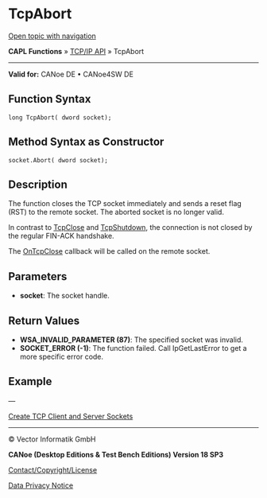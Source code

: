 # TcpAbort

[Open topic with navigation](../../../../../CANoeDEFamily.htm#Topics/CAPLFunctions/TCPIPAPI/Functions/CAPLfunctionTCPAbort.md)

**CAPL Functions** » [TCP/IP API](../CAPLfunctionsTCPIPOverview.md) » TcpAbort

---

**Valid for:** CANoe DE • CANoe4SW DE

## Function Syntax

```plaintext
long TcpAbort( dword socket);
```

## Method Syntax as Constructor

```plaintext
socket.Abort( dword socket);
```

## Description

The function closes the TCP socket immediately and sends a reset flag (RST) to the remote socket. The aborted socket is no longer valid.

In contrast to [TcpClose](CAPLfunctionTCPClose.md) and [TcpShutdown](CAPLfunctionTCPShutdown.md), the connection is not closed by the regular FIN-ACK handshake.

The [OnTcpClose](../EventProcedures/CAPLfunctionTCPIPOnTcpClose.md) callback will be called on the remote socket.

## Parameters

- **socket**: The socket handle.

## Return Values

- **WSA_INVALID_PARAMETER (87)**: The specified socket was invalid.
- **SOCKET_ERROR (-1)**: The function failed. Call IpGetLastError to get a more specific error code.

## Example

—

[Create TCP Client and Server Sockets](../../../Shared/CAPL/TCPIPAPI/TCPIPAPI.md)

---

© Vector Informatik GmbH

**CANoe (Desktop Editions & Test Bench Editions) Version 18 SP3**

[Contact/Copyright/License](../../../Shared/ContactCopyrightLicense.md)

[Data Privacy Notice](https://www.vector.com/int/en/company/get-info/privacy-policy/)